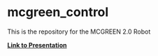 # mcgreen_control
This is the repository for the MCGREEN 2.0 Robot

**[Link to Presentation](Senior%20Showcase%20Presentation.pdf)**

